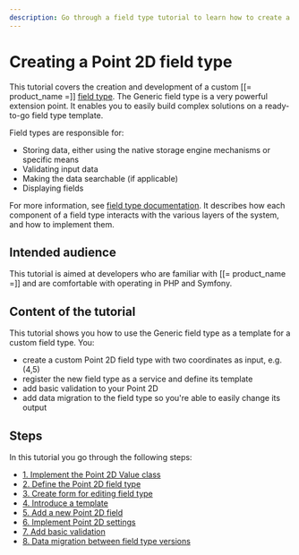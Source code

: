 ```yaml
---
description: Go through a field type tutorial to learn how to create a custom field type based on the built-in Generic field type.
---
```


# Creating a Point 2D field type 

This tutorial covers the creation and development of a custom [[= product_name =]] [field type](create_custom_generic_field_type.md).
The Generic field type is a very powerful extension point. It enables you to easily build complex solutions on a ready-to-go field type template.

Field types are responsible for:

- Storing data, either using the native storage engine mechanisms or specific means
- Validating input data
- Making the data searchable (if applicable)
- Displaying fields

For more information, see [field type documentation](field_types.md).
It describes how each component of a field type interacts with the various layers of the system, and how to implement them.

## Intended audience

This tutorial is aimed at developers who are familiar with [[= product_name =]] and are comfortable with operating in PHP and Symfony.

## Content of the tutorial

This tutorial shows you how to use the Generic field type as a template for a custom field type. You:

- create a custom Point 2D field type with two coordinates as input, e.g. (4,5)
- register the new field type as a service and define its template
- add basic validation to your Point 2D
- add data migration to the field type so you're able to easily change its output

## Steps

In this tutorial you go through the following steps:

- [1. Implement the Point 2D Value class](1_implement_the_point2d_value_class.md)
- [2. Define the Point 2D field type](2_define_point2d_field_type.md)
- [3. Create form for editing field type](3_create_form_for_point2d.md)
- [4. Introduce a template](4_introduce_a_template.md)
- [5. Add a new Point 2D field](5_add_a_field.md)
- [6. Implement Point 2D settings](6_settings.md)
- [7. Add basic validation](7_add_a_validation.md)
- [8. Data migration between field type versions](8_data_migration.md)
